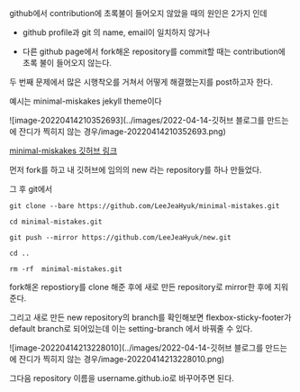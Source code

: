github에서 contribution에 초록불이 들어오지 않았을 때의 원인은 2가지 인데

- github profile과 git 의 name, email이 일치하지 않거나 

- 다른 github page에서 fork해온 repository를 commit할 때는 contribution에 초록 불이 들어오지 않는다.

  

두 번째 문제에서 많은 시행착오를 거쳐서 어떻게 해결했는지를 post하고자 한다.

예시는 minimal-miskakes jekyll theme이다

![image-20220414210352693](../images/2022-04-14-깃허브 블로그를 만드는에 잔디가 찍히지 않는 경우/image-20220414210352693.png)

[minimal-miskakes 깃허브 링크](https://github.com/mmistakes/minimal-mistakes)

먼저 fork를 하고 내 깃허브에 임의의 new 라는 repository를 하나 만들었다.

그 후 git에서 

`git clone --bare https://github.com/LeeJeaHyuk/minimal-mistakes.git`

`cd minimal-mistakes.git`

`git push --mirror https://github.com/LeeJeaHyuk/new.git`

`cd ..`  

`rm -rf  minimal-mistakes.git` 

fork해온 repostiory를 clone 해준 후에 새로 만든  repository로 mirror한 후에 지워준다.

그리고 새로 만든 new repository의 branch를 확인해보면 flexbox-sticky-footer가 default branch로 되어있는데 이는 setting-branch 에서 바꿔줄 수 있다.

![image-20220414213228010](../images/2022-04-14-깃허브 블로그를 만드는에 잔디가 찍히지 않는 경우/image-20220414213228010.png)

그다음 repository 이름을 username.github.io로 바꾸어주면 된다. 
